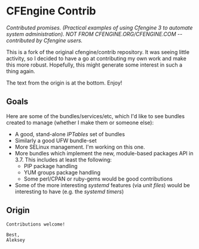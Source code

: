 # CFEngine Contrib

*Contributed promises. (Practical examples of using Cfengine 3 to automate
system administration). NOT FROM CFENGINE.ORG/CFENGINE.COM -- contributed by
Cfengine users.*

This is a fork of the original cfengine/contrib repository. It was seeing
little activity, so I decided to have a go at contributing my own work and make
this more robust. Hopefully, this might generate some interest in such a thing
again.

The text from the origin is at the bottom. Enjoy!

## Goals

Here are some of the bundles/services/etc, which I'd like to see bundles
created to manage (whether I make them or someone else):

- A good, stand-alone *IPTables* set of bundles
- Similarly a good UFW bundle-set
- More SELinux management. I'm working on this one.
- More bundles which implement the new, module-based packages API in 3.7. This
  includes at least the following:
  - PIP package handling
  - YUM groups package handling
  - Some perl/CPAN or ruby-gems would be good contributions
- Some of the more interesting *systemd* features (via *unit files*) would be
  interesting to have (e.g. the *systemd timers*)


## Origin

```
Contributions welcome!  

Best,
Aleksey
```
